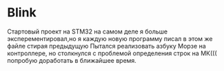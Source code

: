# Blink
Стартовый проект на STM32
на самом деле я больше эксперементировал,но я каждую новую программу писал в этом же файле стирая предыдущую 
Пытался реализовать азбуку Морзе на контроллере, но столкнулся с проблемой определения строк на МК((( попробую доработать в ближайшее время.
